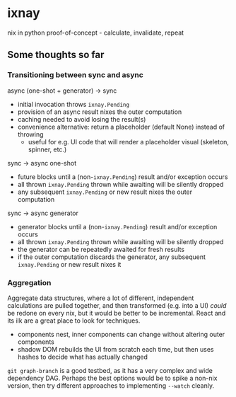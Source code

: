 # ixnay
nix in python proof-of-concept - calculate, invalidate, repeat

## Some thoughts so far

### Transitioning between sync and async

async (one-shot + generator) -> sync

* initial invocation throws `ixnay.Pending`
* provision of an async result nixes the outer computation
* caching needed to avoid losing the result(s)
* convenience alternative: return a placeholder (default None) instead of throwing
  * useful for e.g. UI code that will render a placeholder visual (skeleton, spinner, etc.)

sync -> async one-shot

* future blocks until a (non-`ixnay.Pending`) result and/or exception occurs
* all thrown `ixnay.Pending` thrown while awaiting will be silently dropped
* any subsequent `ixnay.Pending` or new result nixes the outer computation

sync -> async generator

* generator blocks until a (non-`ixnay.Pending`) result and/or exception occurs
* all thrown `ixnay.Pending` thrown while awaiting will be silently dropped
* the generator can be repeatedly awaited for fresh results
* if the outer computation discards the generator, any subsequent `ixnay.Pending` or new result nixes it

### Aggregation

Aggregate data structures, where a lot of different, independent calculations are pulled together, and then transformed (e.g. into a UI) *could* be redone on every nix, but it would be better to be incremental. React and its ilk are a great place to look for techniques.

* components nest, inner components can change without altering outer components
* shadow DOM rebuilds the UI from scratch each time, but then uses hashes to decide what has actually changed

`git graph-branch` is a good testbed, as it has a very complex and wide dependency DAG. Perhaps the best options would be to spike a non-nix version, then try different approaches to implementing `--watch` cleanly.

